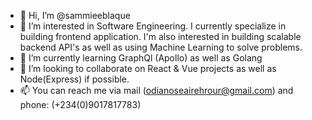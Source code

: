- 👋 Hi, I’m @sammieeblaque
- 👀 I’m interested in Software Engineering. I currently specialize in building frontend application. 
     I'm also interested in building scalable backend API's as well as using Machine Learning to solve problems.
- 🌱 I’m currently learning GraphQl (Apollo) as well as Golang
- 💞️ I’m looking to collaborate on React & Vue projects as well as Node(Express) if possible.
- 📫 You can reach me via mail (odianoseairehrour@gmail.com) and phone: (+234(0)9017817783)

<!---
sammieeblaque/sammieeblaque is a ✨ special ✨ repository because its `README.md` (this file) appears on your GitHub profile.
You can click the Preview link to take a look at your changes.
--->
